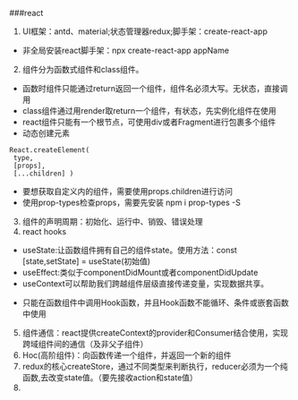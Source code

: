 ###react
1. UI框架：antd、material;状态管理器redux;脚手架：create-react-app
* 非全局安装react脚手架：npx create-react-app appName 
2. 组件分为函数式组件和class组件。
* 函数时组件只能通过return返回一个组件，组件名必须大写。无状态，直接调用
* class组件通过用render取return一个组件，有状态，先实例化组件在使用
* react组件只能有一个根节点，可使用div或者Fragment进行包裹多个组件
* 动态创建元素
```
React.createElement(
 type,
 [props],
 [...children] )
 ```
 * 要想获取自定义内的组件，需要使用props.children进行访问
 * 使用prop-types检查props，需要先安装 npm i prop-types -S
 3. 组件的声明周期：初始化、运行中、销毁、错误处理
4. react hooks
* useState:让函数组件拥有自己的组件state。使用方法：const [state,setState] = useState(初始值)
* useEffect:类似于componentDidMount或者componentDidUpdate
* useContext可以帮助我们跨越组件层级直接传递变量，实现数据共享。
+ 只能在函数组件中调用Hook函数，并且Hook函数不能循环、条件或嵌套函数中使用
5. 组件通信：react提供createContext的provider和Consumer结合使用，实现跨域组件间的通信（及非父子组件）
6. Hoc(高阶组件)：向函数传递一个组件，并返回一个新的组件
7. redux的核心createStore，通过不同类型来判断执行，reducer必须为一个纯函数,去改变state值。（要先接收action和state值）
8. 